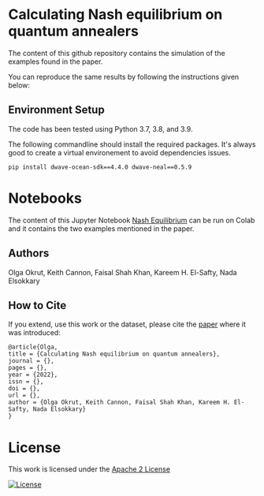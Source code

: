 # Calculating Nash equilibrium on quantum annealers

The content of this github repository contains the simulation of the examples found in the paper.

You can reproduce the same results by following the instructions given below: 

## Environment Setup

The code has been tested using Python 3.7, 3.8, and 3.9.

The following commandline should install the required packages. It's always good to create a virtual environement to avoid dependencies issues.
```
pip install dwave-ocean-sdk==4.4.0 dwave-neal==0.5.9 
```

# Notebooks
The content of this Jupyter Notebook [Nash Equilibrium](https://github.com/DarkStarQuantumLab/NashEquilibrium/blob/main/Nash_Equilibrium.ipynb) can be run on Colab and it contains the two examples mentioned in the paper.


## Authors
Olga Okrut, Keith Cannon, Faisal Shah Khan, Kareem H. El-Safty, Nada Elsokkary

## How to Cite
If you extend, use this work or the dataset, please cite the [paper]() where it was introduced:

```
@article{Olga,
title = {Calculating Nash equilibrium on quantum annealers},
journal = {},
pages = {},
year = {2022},
issn = {},
doi = {},
url = {},
author = {Olga Okrut, Keith Cannon, Faisal Shah Khan, Kareem H. El-Safty, Nada Elsokkary}
}
```



# License
This work is licensed under the [Apache 2 License](https://www.apache.org/licenses/LICENSE-2.0)

[![License](https://img.shields.io/badge/License-Apache_2.0-blue.svg)](https://opensource.org/licenses/Apache-2.0)
